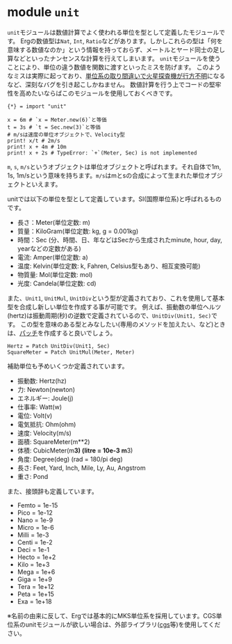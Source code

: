 # module `unit`

`unit`モジュールは数値計算でよく使われる単位を型として定義したモジュールです。
Ergの数値型は`Nat`, `Int`, `Ratio`などがあります。しかしこれらの型は「何を意味する数値なのか」という情報を持っておらず、メートルとヤード同士の足し算などといったナンセンスな計算を行えてしまいます。
`unit`モジュールを使うことにより、単位の違う数値を関数に渡すといったミスを防げます。
このようなミスは実際に起っており、[単位系の取り間違いで火星探査機が行方不明](http://www.sydrose.com/case100/287/)になるなど、深刻なバグを引き起こしかねません。
数値計算を行う上でコードの堅牢性を高めたいならばこのモジュールを使用しておくべきです。

```erg
{*} = import "unit"

x = 6m # `x = Meter.new(6)`と等価
t = 3s # `t = Sec.new(3)`と等価
# m/sは速度の単位オブジェクトで、Velocity型
print! x/t # 2m/s
print! x + 4m # 10m
print! x + 2s # TypeError: `+`(Meter, Sec) is not implemented
```

`m`, `s`, `m/s`というオブジェクトは単位オブジェクトと呼ばれます。それ自体で1m, 1s, 1m/sという意味を持ちます。`m/s`はmとsの合成によって生まれた単位オブジェクトといえます。

unitでは以下の単位を型として定義しています。SI(国際単位系)と呼ばれるものです。

* 長さ：Meter(単位定数: m)
* 質量：KiloGram(単位定数: kg, g = 0.001kg)
* 時間：Sec (分、時間、日、年などはSecから生成されたminute, hour, day, yearなどの定数がある)
* 電流: Amper(単位定数: a)
* 温度: Kelvin(単位定数: k, Fahren, Celsius型もあり、相互変換可能)
* 物質量: Mol(単位定数: mol)
* 光度: Candela(単位定数: cd)

また、`Unit1`, `UnitMul`, `UnitDiv`という型が定義されており、これを使用して基本型を合成し新しい単位を作成する事が可能です。
例えば、振動数の単位ヘルツ(hertz)は振動周期(秒)の逆数で定義されているので、`UnitDiv(Unit1, Sec)`です。
この型を意味のある型とみなしたい(専用のメソッドを加えたい、など)ときは、[パッチ](./../../syntax/type/07_patch.md)を作成すると良いでしょう。

```erg
Hertz = Patch UnitDiv(Unit1, Sec)
SquareMeter = Patch UnitMul(Meter, Meter)
```

補助単位も予めいくつか定義されています。

* 振動数: Hertz(hz)
* 力: Newton(newton)
* エネルギー: Joule(j)
* 仕事率: Watt(w)
* 電位: Volt(v)
* 電気抵抗: Ohm(ohm)
* 速度: Velocity(m/s)
* 面積: SquareMeter(m**2)
* 体積: CubicMeter(m**3) (litre = 10e-3 m**3)
* 角度: Degree(deg) (rad = 180/pi deg)
* 長さ: Feet, Yard, Inch, Mile, Ly, Au, Angstrom
* 重さ: Pond

また、接頭辞も定義しています。

* Femto = 1e-15
* Pico = 1e-12
* Nano = 1e-9
* Micro = 1e-6
* Milli = 1e-3
* Centi = 1e-2
* Deci = 1e-1
* Hecto = 1e+2
* Kilo = 1e+3
* Mega = 1e+6
* Giga = 1e+9
* Tera = 1e+12
* Peta = 1e+15
* Exa = 1e+18

※名前の由来に反して、Ergでは基本的にMKS単位系を採用しています。CGS単位系のunitモジュールが欲しい場合は、外部ライブラリ([cgs](https://github.com/mtshiba/cgs)等)を使用してください。
